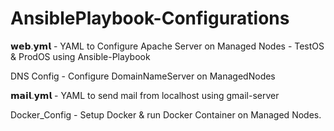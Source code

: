 # AnsiblePlaybook-Configurations
𝘄𝗲𝗯.𝘆𝗺𝗹 - YAML to Configure Apache Server on Managed Nodes - TestOS &amp; ProdOS using Ansible-Playbook 

DNS Config - Configure DomainNameServer on ManagedNodes 

𝗺𝗮𝗶𝗹.𝘆𝗺𝗹 - YAML to send mail from localhost using gmail-server

Docker_Config - Setup Docker & run Docker Container on Managed Nodes.
